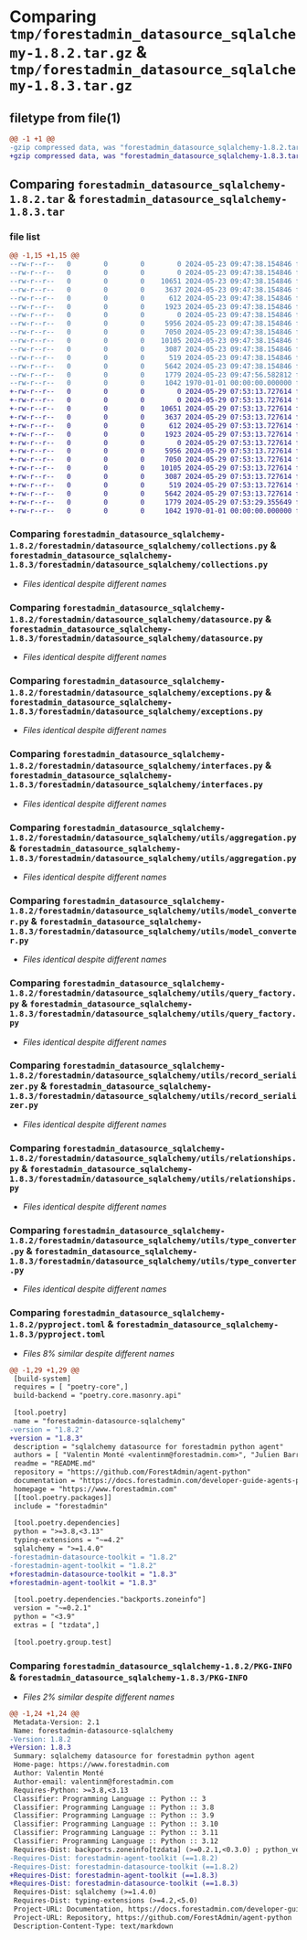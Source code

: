# Comparing `tmp/forestadmin_datasource_sqlalchemy-1.8.2.tar.gz` & `tmp/forestadmin_datasource_sqlalchemy-1.8.3.tar.gz`

## filetype from file(1)

```diff
@@ -1 +1 @@
-gzip compressed data, was "forestadmin_datasource_sqlalchemy-1.8.2.tar", max compression
+gzip compressed data, was "forestadmin_datasource_sqlalchemy-1.8.3.tar", max compression
```

## Comparing `forestadmin_datasource_sqlalchemy-1.8.2.tar` & `forestadmin_datasource_sqlalchemy-1.8.3.tar`

### file list

```diff
@@ -1,15 +1,15 @@
--rw-r--r--   0        0        0        0 2024-05-23 09:47:38.154846 forestadmin_datasource_sqlalchemy-1.8.2/README.md
--rw-r--r--   0        0        0        0 2024-05-23 09:47:38.154846 forestadmin_datasource_sqlalchemy-1.8.2/forestadmin/datasource_sqlalchemy/__init__.py
--rw-r--r--   0        0        0    10651 2024-05-23 09:47:38.154846 forestadmin_datasource_sqlalchemy-1.8.2/forestadmin/datasource_sqlalchemy/collections.py
--rw-r--r--   0        0        0     3637 2024-05-23 09:47:38.154846 forestadmin_datasource_sqlalchemy-1.8.2/forestadmin/datasource_sqlalchemy/datasource.py
--rw-r--r--   0        0        0      612 2024-05-23 09:47:38.154846 forestadmin_datasource_sqlalchemy-1.8.2/forestadmin/datasource_sqlalchemy/exceptions.py
--rw-r--r--   0        0        0     1923 2024-05-23 09:47:38.154846 forestadmin_datasource_sqlalchemy-1.8.2/forestadmin/datasource_sqlalchemy/interfaces.py
--rw-r--r--   0        0        0        0 2024-05-23 09:47:38.154846 forestadmin_datasource_sqlalchemy-1.8.2/forestadmin/datasource_sqlalchemy/utils/__init__.py
--rw-r--r--   0        0        0     5956 2024-05-23 09:47:38.154846 forestadmin_datasource_sqlalchemy-1.8.2/forestadmin/datasource_sqlalchemy/utils/aggregation.py
--rw-r--r--   0        0        0     7050 2024-05-23 09:47:38.154846 forestadmin_datasource_sqlalchemy-1.8.2/forestadmin/datasource_sqlalchemy/utils/model_converter.py
--rw-r--r--   0        0        0    10105 2024-05-23 09:47:38.154846 forestadmin_datasource_sqlalchemy-1.8.2/forestadmin/datasource_sqlalchemy/utils/query_factory.py
--rw-r--r--   0        0        0     3087 2024-05-23 09:47:38.154846 forestadmin_datasource_sqlalchemy-1.8.2/forestadmin/datasource_sqlalchemy/utils/record_serializer.py
--rw-r--r--   0        0        0      519 2024-05-23 09:47:38.154846 forestadmin_datasource_sqlalchemy-1.8.2/forestadmin/datasource_sqlalchemy/utils/relationships.py
--rw-r--r--   0        0        0     5642 2024-05-23 09:47:38.154846 forestadmin_datasource_sqlalchemy-1.8.2/forestadmin/datasource_sqlalchemy/utils/type_converter.py
--rw-r--r--   0        0        0     1779 2024-05-23 09:47:56.582812 forestadmin_datasource_sqlalchemy-1.8.2/pyproject.toml
--rw-r--r--   0        0        0     1042 1970-01-01 00:00:00.000000 forestadmin_datasource_sqlalchemy-1.8.2/PKG-INFO
+-rw-r--r--   0        0        0        0 2024-05-29 07:53:13.727614 forestadmin_datasource_sqlalchemy-1.8.3/README.md
+-rw-r--r--   0        0        0        0 2024-05-29 07:53:13.727614 forestadmin_datasource_sqlalchemy-1.8.3/forestadmin/datasource_sqlalchemy/__init__.py
+-rw-r--r--   0        0        0    10651 2024-05-29 07:53:13.727614 forestadmin_datasource_sqlalchemy-1.8.3/forestadmin/datasource_sqlalchemy/collections.py
+-rw-r--r--   0        0        0     3637 2024-05-29 07:53:13.727614 forestadmin_datasource_sqlalchemy-1.8.3/forestadmin/datasource_sqlalchemy/datasource.py
+-rw-r--r--   0        0        0      612 2024-05-29 07:53:13.727614 forestadmin_datasource_sqlalchemy-1.8.3/forestadmin/datasource_sqlalchemy/exceptions.py
+-rw-r--r--   0        0        0     1923 2024-05-29 07:53:13.727614 forestadmin_datasource_sqlalchemy-1.8.3/forestadmin/datasource_sqlalchemy/interfaces.py
+-rw-r--r--   0        0        0        0 2024-05-29 07:53:13.727614 forestadmin_datasource_sqlalchemy-1.8.3/forestadmin/datasource_sqlalchemy/utils/__init__.py
+-rw-r--r--   0        0        0     5956 2024-05-29 07:53:13.727614 forestadmin_datasource_sqlalchemy-1.8.3/forestadmin/datasource_sqlalchemy/utils/aggregation.py
+-rw-r--r--   0        0        0     7050 2024-05-29 07:53:13.727614 forestadmin_datasource_sqlalchemy-1.8.3/forestadmin/datasource_sqlalchemy/utils/model_converter.py
+-rw-r--r--   0        0        0    10105 2024-05-29 07:53:13.727614 forestadmin_datasource_sqlalchemy-1.8.3/forestadmin/datasource_sqlalchemy/utils/query_factory.py
+-rw-r--r--   0        0        0     3087 2024-05-29 07:53:13.727614 forestadmin_datasource_sqlalchemy-1.8.3/forestadmin/datasource_sqlalchemy/utils/record_serializer.py
+-rw-r--r--   0        0        0      519 2024-05-29 07:53:13.727614 forestadmin_datasource_sqlalchemy-1.8.3/forestadmin/datasource_sqlalchemy/utils/relationships.py
+-rw-r--r--   0        0        0     5642 2024-05-29 07:53:13.727614 forestadmin_datasource_sqlalchemy-1.8.3/forestadmin/datasource_sqlalchemy/utils/type_converter.py
+-rw-r--r--   0        0        0     1779 2024-05-29 07:53:29.355649 forestadmin_datasource_sqlalchemy-1.8.3/pyproject.toml
+-rw-r--r--   0        0        0     1042 1970-01-01 00:00:00.000000 forestadmin_datasource_sqlalchemy-1.8.3/PKG-INFO
```

### Comparing `forestadmin_datasource_sqlalchemy-1.8.2/forestadmin/datasource_sqlalchemy/collections.py` & `forestadmin_datasource_sqlalchemy-1.8.3/forestadmin/datasource_sqlalchemy/collections.py`

 * *Files identical despite different names*

### Comparing `forestadmin_datasource_sqlalchemy-1.8.2/forestadmin/datasource_sqlalchemy/datasource.py` & `forestadmin_datasource_sqlalchemy-1.8.3/forestadmin/datasource_sqlalchemy/datasource.py`

 * *Files identical despite different names*

### Comparing `forestadmin_datasource_sqlalchemy-1.8.2/forestadmin/datasource_sqlalchemy/exceptions.py` & `forestadmin_datasource_sqlalchemy-1.8.3/forestadmin/datasource_sqlalchemy/exceptions.py`

 * *Files identical despite different names*

### Comparing `forestadmin_datasource_sqlalchemy-1.8.2/forestadmin/datasource_sqlalchemy/interfaces.py` & `forestadmin_datasource_sqlalchemy-1.8.3/forestadmin/datasource_sqlalchemy/interfaces.py`

 * *Files identical despite different names*

### Comparing `forestadmin_datasource_sqlalchemy-1.8.2/forestadmin/datasource_sqlalchemy/utils/aggregation.py` & `forestadmin_datasource_sqlalchemy-1.8.3/forestadmin/datasource_sqlalchemy/utils/aggregation.py`

 * *Files identical despite different names*

### Comparing `forestadmin_datasource_sqlalchemy-1.8.2/forestadmin/datasource_sqlalchemy/utils/model_converter.py` & `forestadmin_datasource_sqlalchemy-1.8.3/forestadmin/datasource_sqlalchemy/utils/model_converter.py`

 * *Files identical despite different names*

### Comparing `forestadmin_datasource_sqlalchemy-1.8.2/forestadmin/datasource_sqlalchemy/utils/query_factory.py` & `forestadmin_datasource_sqlalchemy-1.8.3/forestadmin/datasource_sqlalchemy/utils/query_factory.py`

 * *Files identical despite different names*

### Comparing `forestadmin_datasource_sqlalchemy-1.8.2/forestadmin/datasource_sqlalchemy/utils/record_serializer.py` & `forestadmin_datasource_sqlalchemy-1.8.3/forestadmin/datasource_sqlalchemy/utils/record_serializer.py`

 * *Files identical despite different names*

### Comparing `forestadmin_datasource_sqlalchemy-1.8.2/forestadmin/datasource_sqlalchemy/utils/relationships.py` & `forestadmin_datasource_sqlalchemy-1.8.3/forestadmin/datasource_sqlalchemy/utils/relationships.py`

 * *Files identical despite different names*

### Comparing `forestadmin_datasource_sqlalchemy-1.8.2/forestadmin/datasource_sqlalchemy/utils/type_converter.py` & `forestadmin_datasource_sqlalchemy-1.8.3/forestadmin/datasource_sqlalchemy/utils/type_converter.py`

 * *Files identical despite different names*

### Comparing `forestadmin_datasource_sqlalchemy-1.8.2/pyproject.toml` & `forestadmin_datasource_sqlalchemy-1.8.3/pyproject.toml`

 * *Files 8% similar despite different names*

```diff
@@ -1,29 +1,29 @@
 [build-system]
 requires = [ "poetry-core",]
 build-backend = "poetry.core.masonry.api"
 
 [tool.poetry]
 name = "forestadmin-datasource-sqlalchemy"
-version = "1.8.2"
+version = "1.8.3"
 description = "sqlalchemy datasource for forestadmin python agent"
 authors = [ "Valentin Monté <valentinm@forestadmin.com>", "Julien Barreau <julien.barreau@forestadmin.com>",]
 readme = "README.md"
 repository = "https://github.com/ForestAdmin/agent-python"
 documentation = "https://docs.forestadmin.com/developer-guide-agents-python/"
 homepage = "https://www.forestadmin.com"
 [[tool.poetry.packages]]
 include = "forestadmin"
 
 [tool.poetry.dependencies]
 python = ">=3.8,<3.13"
 typing-extensions = "~=4.2"
 sqlalchemy = ">=1.4.0"
-forestadmin-datasource-toolkit = "1.8.2"
-forestadmin-agent-toolkit = "1.8.2"
+forestadmin-datasource-toolkit = "1.8.3"
+forestadmin-agent-toolkit = "1.8.3"
 
 [tool.poetry.dependencies."backports.zoneinfo"]
 version = "~=0.2.1"
 python = "<3.9"
 extras = [ "tzdata",]
 
 [tool.poetry.group.test]
```

### Comparing `forestadmin_datasource_sqlalchemy-1.8.2/PKG-INFO` & `forestadmin_datasource_sqlalchemy-1.8.3/PKG-INFO`

 * *Files 2% similar despite different names*

```diff
@@ -1,24 +1,24 @@
 Metadata-Version: 2.1
 Name: forestadmin-datasource-sqlalchemy
-Version: 1.8.2
+Version: 1.8.3
 Summary: sqlalchemy datasource for forestadmin python agent
 Home-page: https://www.forestadmin.com
 Author: Valentin Monté
 Author-email: valentinm@forestadmin.com
 Requires-Python: >=3.8,<3.13
 Classifier: Programming Language :: Python :: 3
 Classifier: Programming Language :: Python :: 3.8
 Classifier: Programming Language :: Python :: 3.9
 Classifier: Programming Language :: Python :: 3.10
 Classifier: Programming Language :: Python :: 3.11
 Classifier: Programming Language :: Python :: 3.12
 Requires-Dist: backports.zoneinfo[tzdata] (>=0.2.1,<0.3.0) ; python_version < "3.9"
-Requires-Dist: forestadmin-agent-toolkit (==1.8.2)
-Requires-Dist: forestadmin-datasource-toolkit (==1.8.2)
+Requires-Dist: forestadmin-agent-toolkit (==1.8.3)
+Requires-Dist: forestadmin-datasource-toolkit (==1.8.3)
 Requires-Dist: sqlalchemy (>=1.4.0)
 Requires-Dist: typing-extensions (>=4.2,<5.0)
 Project-URL: Documentation, https://docs.forestadmin.com/developer-guide-agents-python/
 Project-URL: Repository, https://github.com/ForestAdmin/agent-python
 Description-Content-Type: text/markdown
```

